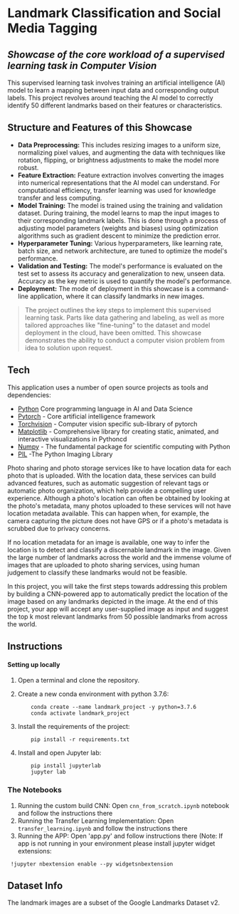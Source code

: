 # Landmark Classification and Social Media Tagging


## _Showcase of the core workload of a supervised learning task in Computer Vision_



This supervised learning task involves training an artificial intelligence (AI) model to learn a mapping between input data and corresponding output labels. This project revolves around teaching the AI model to correctly identify 50 different landmarks based on their features or characteristics.


## Structure and Features of this Showcase

- **Data Preprocessing:** This includes resizing images to a uniform size, normalizing pixel values, and augmenting the data with techniques like rotation, flipping, or brightness adjustments to make the model more robust.
- **Feature Extraction:** Feature extraction involves converting the images into numerical representations that the AI model can understand. For computational efficiency, transfer learning was used for knowledge transfer and less computing.
- **Model Training:** The model is trained using the training and validation dataset. During training, the model learns to map the input images to their corresponding landmark labels. This is done through a process of adjusting model parameters (weights and biases) using optimization algorithms such as gradient descent to minimize the prediction error.
- **Hyperparameter Tuning:** Various hyperparameters, like learning rate, batch size, and network architecture, are tuned to optimize the model's performance.
- **Validation and Testing:** The model's performance is evaluated on the test set to assess its accuracy and generalization to new, unseen data. Accuracy as the key metric is used to quantify the model's performance.
- **Deployment:** The mode of deployment in this showcase is a command-line application, where it can classify landmarks in new images.

>The project outlines the key steps to implement this supervised learning task. Parts like data gathering and labeling, as well as more tailored approaches like "fine-tuning" to the dataset and model deployment in the cloud, have been omitted. This showcase demonstrates the ability to conduct a computer vision problem from idea to solution upon request.


## Tech

This application uses a number of open source projects as tools and dependencies:

- [Python](https://docs.python.org/3/) Core programming language in AI and Data Science
- [Pytorch](https://pytorch.org) - Core artificial intelligence framework
- [Torchvision](https://pytorch.org/vision/stable/index.html) - Computer vision specific sub-library of pytorch
- [Matplotlib](https://matplotlib.org) - Comprehensive library for creating static, animated, and interactive visualizations in Pythoncd 
- [Numpy](https://numpy.org) - The fundamental package for scientific computing with Python
- [PIL](https://pillow.readthedocs.io/en/stable/) -The Python Imaging Library


Photo sharing and photo storage services like to have location data for each photo that is uploaded. With the location data, these services can build advanced features, such as automatic suggestion of relevant tags or automatic photo organization, which help provide a compelling user experience. Although a photo's location can often be obtained by looking at the photo's metadata, many photos uploaded to these services will not have location metadata available. This can happen when, for example, the camera capturing the picture does not have GPS or if a photo's metadata is scrubbed due to privacy concerns.

If no location metadata for an image is available, one way to infer the location is to detect and classify a discernable landmark in the image. Given the large number of landmarks across the world and the immense volume of images that are uploaded to photo sharing services, using human judgement to classify these landmarks would not be feasible.

In this project, you will take the first steps towards addressing this problem by building a CNN-powered app to automatically predict the location of the image based on any landmarks depicted in the image. At the end of this project, your app will accept any user-supplied image as input and suggest the top k most relevant landmarks from 50 possible landmarks from across the world.


## Instructions

#### Setting up locally

1. Open a terminal and clone the repository.
    
2. Create a new conda environment with python 3.7.6:

    ```
        conda create --name landmark_project -y python=3.7.6
        conda activate landmark_project
    ```
        
3. Install the requirements of the project:

    ```
        pip install -r requirements.txt
    ```

4. Install and open Jupyter lab:
	
	```
        pip install jupyterlab
		jupyter lab
	```

### The Notebooks

1. Running the custom build CNN: Open `cnn_from_scratch.ipynb` notebook and follow the instructions there
2. Running the Transfer Learning Implementation: Open `transfer_learning.ipynb` and follow the instructions there
3. Running the APP: Open 'app.py' and follow instructions there (Note: If app is not running in your environment please install jupyter widget extensions:
```
 !jupyter nbextension enable --py widgetsnbextension
```

## Dataset Info

The landmark images are a subset of the Google Landmarks Dataset v2.

